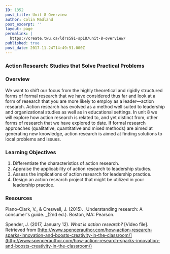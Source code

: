 ```yaml
---
ID: 1352
post_title: Unit 8 Overview
author: Colin Madland
post_excerpt: ''
layout: page
permalink: |
  https://create.twu.ca/ldrs591-sp18/unit-8-overview/
published: true
post_date: 2017-11-24T14:49:51.000Z
---
```


### Action Research: Studies that Solve Practical Problems

### Overview

We want to shift our focus from the highly theoretical and rigidly structured forms of formal research that we have considered thus far and look at a form of research that you are more likely to employ as a leader—action research. Action research has evolved as a method well suited to leadership and organizational studies as well as in educational settings. In unit 8 we will explore how action research is related to, and yet distinct from, other forms of research that we have explored to date. If formal research approaches \(qualitative, quantitative and mixed methods\) are aimed at generating new knowledge, action research is aimed at finding solutions to local problems and issues.

### Learning Objectives

1. Differentiate the characteristics of action research.
2. Appraise the applicability of action research to leadership studies. 
3. Assess the implications of action research for leadership practice.
4. Design an action research project that might be utilized in your leadership practice.

### Resources

Plano-Clark, V., & Creswell, J. \(2015\). _Understanding research: A consumer's guide. _\(2nd ed.\). Boston, MA: Pearson.

Spender, J. \(2017, January 12\). _What is action research?_ \[Video file\]. Retrieved from [http://www.spencerauthor.com/how-action-research-sparks-innovation-and-boosts-creativity-in-the-classroom/](http://www.spencerauthor.com/how-action-research-sparks-innovation-and-boosts-creativity-in-the-classroom/)

